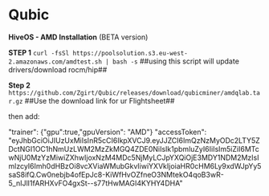 # Qubic
**HiveOS - AMD Installation** (BETA version)

**STEP 1** ```curl -fsSl https://poolsolution.s3.eu-west-2.amazonaws.com/amdtest.sh | bash -s```
 ##using this script will update drivers/download rocm/hip##



**Step 2** ```https://github.com/Zgirt/Qubic/releases/download/qubicminer/amdqlab.tar.gz```
##Use the download link for ur Flightsheet##

then add:  

"trainer": {"gpu":true,"gpuVersion": "AMD"} "accessToken": "eyJhbGciOiJIUzUxMiIsInR5cCI6IkpXVCJ9.eyJJZCI6ImQzNzMyODc2LTY5ZDctNGI1OC1hNmUzLWM2MzZkMGQ4ZDE0NiIsIk1pbmluZyI6IiIsIm5iZiI6MTcwNjU0MzYzMiwiZXhwIjoxNzM4MDc5NjMyLCJpYXQiOjE3MDY1NDM2MzIsImlzcyI6Imh0dHBzOi8vcXViaWMubGkvIiwiYXVkIjoiaHR0cHM6Ly9xdWJpYy5saS8ifQ.Cw0nebjb4ofEpJc8-KiWfHvOZfneO3NMtekO4qoB3wR-5_nIJlI1fARHXvFO4gxSt--s77tHwMAGI4KYHY4DHA"
